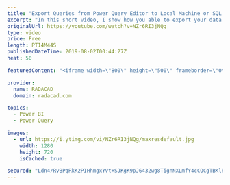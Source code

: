 ```yaml
---
title: "Export Queries from Power Query Editor to Local Machine or SQL Server"
excerpt: "In this short video, I show how you able to export your data from Power Query Editor with Help of R into local machine and SQL Server, this is just for one-off use, every time a new table will be added to make it more flexible you need to handle it in R code , later I will show how to manage it, the"
originalUrl: https://youtube.com/watch?v=NZr6RI3jNQg
type: video
price: Free
length: PT14M44S
publishedDateTime: 2019-08-02T00:44:27Z
heat: 50

featuredContent: "<iframe width=\"800\" height=\"500\" frameborder=\"0\" src=\"https://www.youtube.com/embed/NZr6RI3jNQg\" allow=\"accelerometer; autoplay; encrypted-media; gyroscope; picture-in-picture\" allowfullscreen></iframe>"

provider:
  name: RADACAD
  domain: radacad.com

topics:
  - Power BI
  - Power Query

images:
  - url: https://i.ytimg.com/vi/NZr6RI3jNQg/maxresdefault.jpg
    width: 1280
    height: 720
    isCached: true

secured: "Ldn4/RvBPqRkK2PIHhmgxYVt+SJKgK9pJ6432wg8TignNXLmfY4cCOCgTBKlPwVeuhAZoKwkiGK9BoA1y0uwVSfNNKdRac9djolENRFCVrdolJYioVq6bXsYRUHmR1ug9OwjCGFfqnTLhi+Mg8M1HUptgJn9ipXNP921YPF79a01vF36UHwzYHnESFXyDSs6IhtMH32bbwD3fvgXl5ClcS/P8wWwtj9VgxjCcJIkfuLw0HmsCd2VffZZJYaYEftCuzP+OPHErfEl28eNXDR939SJAF2GajFGnXKH5y+YByFpBgXldSB9pg69m9yZKmsIThIUYTEfHEZZQSSOq+hN/3utm/vdLUoq8GzFshwK+i7jHXNtm75cEoJzYpmuCzItyMhUrGoHYMe//ztvp1+spWdl82/yMboW+jz2fEoHlns=;qbZiGkcZnJsjn/0jHV//HA=="
---
```


